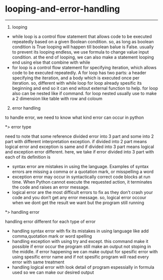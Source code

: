 # looping-and-error-handling
---------------------------
1. looping

* while loop is a control flow statement that allows code to be executed repeatedly based on a given Boolean condition. so, as long as boolean condition is True looping will happen till boolean balue is False. usually to prevent its looping endless, we use formula to change value input condition. at the end of looping, we can also make a statement looping end using else that combine with while
* for loop is a control flow statement for specifying iteration, which allows code to be executed repeatedly. A for loop has two parts: a header specifying the iteration, and a body which is executed once per iteration. so, different with while loop for loop already spesific its beginning and end so it can end witout external function to help. for loop also can be nested like if command. for loop nested usually use to make a 2 dimension like table with row and coloum
2. error handling

to handle error, we need to know what kind error can occur in python

*> error type

need to note that some reference divided error into 3 part and some into 2 part with different interpretation exception. if divided into 2 part means logical error and exception is same and if divided into 3 part means logical and exception error different. here, we take if error divided into 3 part with each of its definition is

   - syntax error are mistakes in using the language. Examples of syntax errors are missing a comma or a quotation mark, or misspelling a word
   - exception error may occur in syntactically correct code blocks at run time. When Python cannot execute the requested action, it terminates the code and raises an error message.
   - logical error are the most difficult errors to fix as they don’t crash your code and you don’t get any error message. so, logical error occour when we dont get the result we want but the program still running

*> handling error

handling error different for each type of error

   - handling syntax error with fix its mistakes in using language like add comma,quotation mark or word spelling
   - handling exception with using try and except. this command make it possible if error occur the program still make an output not stoping in the middle. if error happening we can make output for spesific error with using spesific error name and if not spesific program will read every error with same treatment
   - handling logical error with look detail of program espessially in formula used so we can make our desired output

